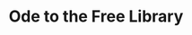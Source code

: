 ---
pid: RS217
title: Ode to the Free Library
location_transcription: Rittenhouse Square
zipcode: '19103'
outside_phl: 
neighborhood: Rittenhouse Square,Avenue of The Arts,Logan Square,Fitler Square
age: 
age_range: 
instagram: 
image_file_name: RS_217.jpg
proposal_transcription: 
topic: Unknown
topic_summary: '0'
type: Other No Form
keywords_other: free library
credit: 
image_labels: 
twitter: 
facebook: 
permalink: "/monuments/rs217/"
layout: item-page
---